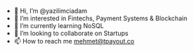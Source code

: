 - 👋 Hi, I’m @yazilimciadam
- 👀 I’m interested in Fintechs, Payment Systems & Blockchain
- 🌱 I’m currently learning NoSQL
- 💞️ I’m looking to collaborate on Startups
- 📫 How to reach me mehmet@tpayout.co

<!---
yazilimciadam/yazilimciadam is a ✨ special ✨ repository because its `README.md` (this file) appears on your GitHub profile.
You can click the Preview link to take a look at your changes.
--->
